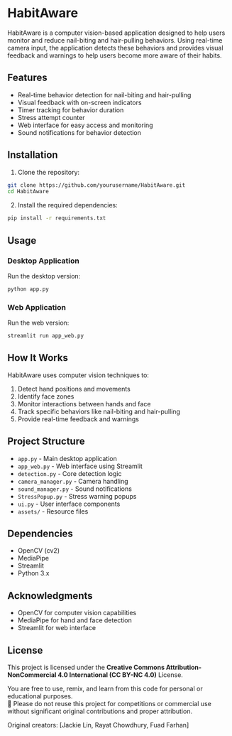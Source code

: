 # HabitAware

HabitAware is a computer vision-based application designed to help users monitor and reduce nail-biting and hair-pulling behaviors. Using real-time camera input, the application detects these behaviors and provides visual feedback and warnings to help users become more aware of their habits.

## Features

- Real-time behavior detection for nail-biting and hair-pulling
- Visual feedback with on-screen indicators
- Timer tracking for behavior duration
- Stress attempt counter
- Web interface for easy access and monitoring
- Sound notifications for behavior detection

## Installation

1. Clone the repository:
```bash
git clone https://github.com/yourusername/HabitAware.git
cd HabitAware
```

2. Install the required dependencies:
```bash
pip install -r requirements.txt
```

## Usage

### Desktop Application
Run the desktop version:
```bash
python app.py
```

### Web Application
Run the web version:
```bash
streamlit run app_web.py
```

## How It Works

HabitAware uses computer vision techniques to:
1. Detect hand positions and movements
2. Identify face zones
3. Monitor interactions between hands and face
4. Track specific behaviors like nail-biting and hair-pulling
5. Provide real-time feedback and warnings

## Project Structure

- `app.py` - Main desktop application
- `app_web.py` - Web interface using Streamlit
- `detection.py` - Core detection logic
- `camera_manager.py` - Camera handling
- `sound_manager.py` - Sound notifications
- `StressPopup.py` - Stress warning popups
- `ui.py` - User interface components
- `assets/` - Resource files

## Dependencies

- OpenCV (cv2)
- MediaPipe
- Streamlit
- Python 3.x


## Acknowledgments

- OpenCV for computer vision capabilities
- MediaPipe for hand and face detection
- Streamlit for web interface 

## License

This project is licensed under the **Creative Commons Attribution-NonCommercial 4.0 International (CC BY-NC 4.0)** License.

You are free to use, remix, and learn from this code for personal or educational purposes.  
🚫 Please do not reuse this project for competitions or commercial use without significant original contributions and proper attribution.

Original creators: [Jackie Lin, Rayat Chowdhury, Fuad Farhan]

